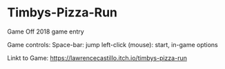 # Timbys-Pizza-Run
Game Off 2018 game entry

Game controls:
Space-bar: jump
left-click (mouse): start, in-game options

Linkt to Game:
https://lawrencecastillo.itch.io/timbys-pizza-run
